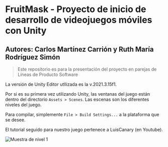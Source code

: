 # FruitMask - Proyecto de inicio de desarrollo de videojuegos móviles con Unity
## Autores: Carlos Martínez Carrión y Ruth María Rodríguez Simón

> Este repositorio es para la presentación del proyecto en parejas de Líneas de Producto Software

La versión de Unity Editor utllizada es la v.2021.3.15f1.

Por si es su primera vez utilizando Unity, las ventanas del juego están dentro del directorio `Assets > Scenes`. Las escenas son los diferentes niveles del juego.

Para compilar, simplemente `File > Build Settings...` a la plataforma que se desee.

El tutorial seguido para nuestro juego pertenece a LuisCanary (en Youtube).

![Muestra de nivel 1](https://media1.giphy.com/media/jEp0gPoJWC3NL63XkC/giphy.gif?cid=790b76114e60ac945cf7ad20bb5c2e184ddc7def0982766f&rid=giphy.gif&ct=g "Muestra de nivel 1")
